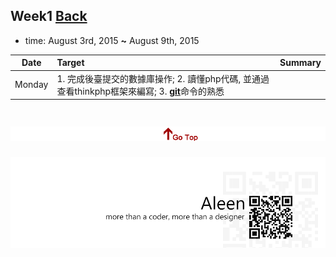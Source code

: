 ## Week1	[Back](./../summary.md)

* time: August 3rd, 2015 **~** August 9th, 2015

Date|Target|Summary
:-----:|:------|:--------
Monday|1. 完成後臺提交的數據庫操作; 2. 讀懂php代碼, 並通過查看thinkphp框架來編寫; 3. [**git**](./../../git/git.md)命令的熟悉|
 

<a href="#" style="left:200px;"><img src="./../../pic/gotop.png"></a>
=====
<a href="http://aleen42.github.io/" target="_blank" ><img src="./../../pic/tail.gif"></a>
